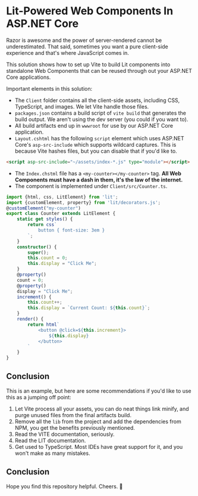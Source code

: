 # Lit-Powered Web Components In ASP.NET Core

Razor is awesome and the power of server-rendered cannot be underestimated. That said, sometimes you want a pure client-side experience and that's where JavaScript comes in.

This solution shows how to set up Vite to build Lit components into standalone Web Components that can be reused through out your ASP.NET Core applications.

Important elements in this solution:

- The `Client` folder contains all the client-side assets, including CSS, TypeScript, and images. We let Vite handle those files.
- `packages.json` contains a build script of `vite build` that generates the build output. We aren't using the dev server (you could if you want to).
- All build artifacts end up in `wwwroot` for use by our ASP.NET Core application.
- `Layout.cshtml` has the following `script` element which uses ASP.NET Core's `asp-src-include` which supports wildcard captures. This is because Vite hashes files, but you can disable that if you'd like to.
```html
<script asp-src-include="~/assets/index-*.js" type="module"></script>
```
- The `Index.chstml` file has a `<my-counter></my-counter>` tag. **All Web Components must have a dash in them, it's the law of the internet.**
- The component is implemented under `Client/src/Counter.ts`.

```typescript
import {html, css, LitElement} from 'lit';
import {customElement, property} from 'lit/decorators.js';
@customElement("my-counter")
export class Counter extends LitElement {
    static get styles() {
        return css`
            button { font-size: 3em }
        `;
    }
    constructor() {
        super();
        this.count = 0;
        this.display = "Click Me";
    }
    @property()
    count = 0;
    @property()
    display = "Click Me";
    increment() {
        this.count++;
        this.display = `Current Count: ${this.count}`;
    }
    render() {
        return html`
            <button @click=${this.increment}>
                ${this.display}
            </button>
        `
    }
}
```
## Conclusion

This is an example, but here are some recommendations if you'd like to use this as a jumping off point:

1. Let Vite process all your assets, you can do neat things link minify, and purge unused files from the final artifacts build.
2. Remove all the `lib` from the project and add the dependencies from NPM, you get the benefits previously mentioned.
3. Read the VITE documentation, seriously.
4. Read the LIT documentation.
5. Get used to TypeScript. Most IDEs have great support for it, and you won't make as many mistakes.

## Conclusion

Hope you find this repository helpful. Cheers. 🍻